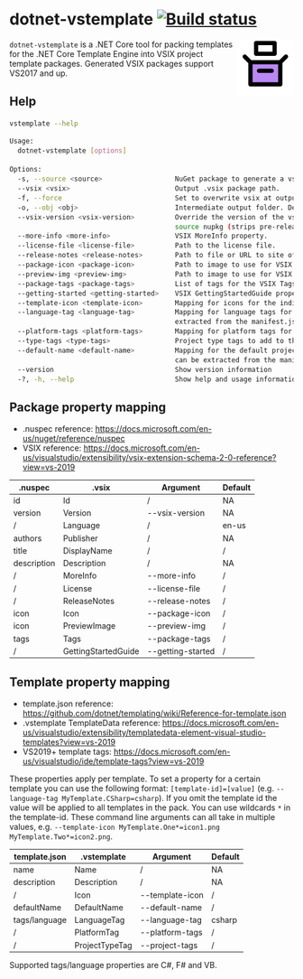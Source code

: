 # dotnet-vstemplate [![Build status](https://github.com/Jjagg/dotnet-vstemplate/workflows/ci/badge.svg)](https://github.com/Jjagg/dotnet-vstemplate/actions)

<img align="right" width="100px" height="100px" src="img/icon.png">

`dotnet-vstemplate` is a .NET Core tool for packing templates for the .NET Core Template Engine into VSIX project template packages.
Generated VSIX packages support VS2017 and up.

## Help

```bash
vstemplate --help
```

```bash
Usage:
  dotnet-vstemplate [options]

Options:
  -s, --source <source>                  NuGet package to generate a vsix file for.
  --vsix <vsix>                          Output .vsix package path.
  -f, --force                            Set to overwrite vsix at output path if it exists.
  -o, --obj <obj>                        Intermediate output folder. Defaults to './obj'. [default: obj]
  --vsix-version <vsix-version>          Override the version of the vsix package. Defaults to the version of the
                                         source nupkg (strips pre-release version; anything after a '-').
  --more-info <more-info>                VSIX MoreInfo property.
  --license-file <license-file>          Path to the license file.
  --release-notes <release-notes>        Path to file or URL to site of release notes.
  --package-icon <package-icon>          Path to image to use for VSIX icon. (32x32)
  --preview-img <preview-img>            Path to image to use for VSIX preview image. (200x200)
  --package-tags <package-tags>          List of tags for the VSIX Tags property.
  --getting-started <getting-started>    VSIX GettingStartedGuide property.
  --template-icon <template-icon>        Mapping for icons for the individual templates.
  --language-tag <language-tag>          Mapping for language tags for the individual templates. This value can be
                                         extracted from the manifest.json file, see the docs.
  --platform-tags <platform-tags>        Mapping for platform tags for the individual templates.
  --type-tags <type-tags>                Project type tags to add to the vstemplate.
  --default-name <default-name>          Mapping for the default project name for the individual templates. This value
                                         can be extracted from the manifest.json file, see the docs.
  --version                              Show version information
  -?, -h, --help                         Show help and usage information
  ```

## Package property mapping

- .nuspec reference: https://docs.microsoft.com/en-us/nuget/reference/nuspec
- VSIX reference: https://docs.microsoft.com/en-us/visualstudio/extensibility/vsix-extension-schema-2-0-reference?view=vs-2019

| .nuspec       | .vsix               | Argument          | Default |
| ------------- | ------------------- | ----------------- | ------- |
| id            | Id                  | /                 | NA      |
| version       | Version             | --vsix-version    | NA      |
| /             | Language            | /                 | en-us   |
| authors       | Publisher           | /                 | NA      |
| title         | DisplayName         | /                 | /       |
| description   | Description         | /                 | NA      |
| /             | MoreInfo            | --more-info       | /       |
| /             | License             | --license-file    | /       |
| /             | ReleaseNotes        | --release-notes   | /       |
| icon          | Icon                | --package-icon    | /       |
| icon          | PreviewImage        | --preview-img     | /       |
| tags          | Tags                | --package-tags    | /       |
| /             | GettingStartedGuide | --getting-started | /       |

## Template property mapping

- template.json reference: https://github.com/dotnet/templating/wiki/Reference-for-template.json
- .vstemplate TemplateData reference: https://docs.microsoft.com/en-us/visualstudio/extensibility/templatedata-element-visual-studio-templates?view=vs-2019
- VS2019+ template tags: https://docs.microsoft.com/en-us/visualstudio/ide/template-tags?view=vs-2019

These properties apply per template. To set a property for a certain template you can use the following format: `[template-id]=[value]` (e.g. `--language-tag MyTemplate.CSharp=csharp`).
If you omit the template id the value will be applied to all templates in the pack.
You can use wildcards `*` in the template-id.
These command line arguments can all take in multiple values, e.g. `--template-icon MyTemplate.One*=icon1.png MyTemplate.Two*=icon2.png`.


| template.json | .vstemplate     | Argument        | Default |
| ------------- | --------------- | --------------- | ------- |
| name          | Name            | /               | NA      |
| description   | Description     | /               | NA      |
| /             | Icon            | --template-icon | /       |
| defaultName   | DefaultName     | --default-name  | /       |
| tags/language | LanguageTag     | --language-tag  | csharp  |
| /             | PlatformTag     | --platform-tags | /       |
| /             | ProjectTypeTag  | --project-tags  | /       |

Supported tags/language properties are C#, F# and VB.


